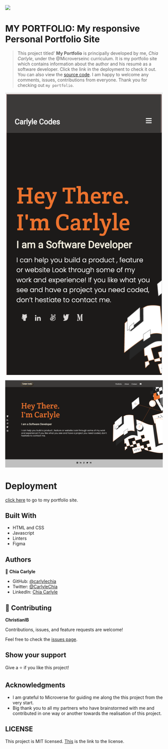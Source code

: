 ![](https://img.shields.io/badge/Microverse-blueviolet)

# MY PORTFOLIO: My responsive Personal Portfolio Site

> This project titled' **My Portfolio** is principally developed by me, *Chia Carlyle*, under the @Microverseinc curriculum. It is my portfolio site which contains information about the author and his resumè as a software developer. Click the link in the deployment to check it out. You can also view the [source code](https://github.com/carlylechia/MY-PORTFOLIO/). I am happy to welcome any comments, issues, contributions from everyone. Thank you for checking out `my portfolio`.

![home](/home.png)

![Desktop-home](Desktop-home.png)

# Deployment
[click here](https://carlylechia.github.io/MY-PORTFOLIO/) to go to my portfolio site.

## Built With

- HTML and CSS
- Javascript
- Linters
- Figma

## Authors

👤 **Chia Carlyle**

- GitHub: [@carlylechia](https://github.com/carlylechia)
- Twitter: [@CarlyleChia](https://twitter.com/CarlyleChia)
- LinkedIn: [Chia Carlyle](https://linkedin.com/in/Chia-Carlyle)


## 🤝 Contributing

**ChristianIB**


Contributions, issues, and feature requests are welcome!

Feel free to check the [issues page](https://github.com/carlylechia/MY-PORTFOLIO/issues).

## Show your support

Give a ⭐️ if you like this project!

## Acknowledgments

- I am grateful to Microverse for guiding me along the this project from the very start.
- Big thank you to all my partners who have brainstormed with me and contributed in one way or another towards the realisation of this project.

## LICENSE

This project is MIT licensed.
[This](https://github.com/carlylechia/MY-PORTFOLIO/blob/main/LICENSE) is the link to the license.
